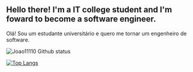 ## Hello there! I'm a IT college student and I'm foward to become a software engineer.
Olá! Sou um estudante universitário e quero me tornar um engenheiro de software.

![Joao11110 Github status](https://github-readme-stats.vercel.app/api?username=Joao11110&show_icons=true&theme=tokyonight)

[![Top Langs](https://github-readme-stats.vercel.app/api/top-langs/?username=Joao11110&layout=compact)](https://github.com/dracula/github-readme-stats)

